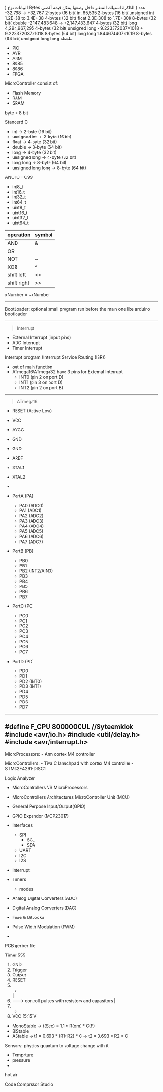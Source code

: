 ‫البيانات‬ ‫نوع‬
‫(‬ ‫‪Bytes‬‬ ‫عدد‬ ‫)‬ ‫الذاكرة‬ ‫استهلك‬ ‫المتغير‬ ‫داخل‬ ‫وضعها‬ ‫يمكن‬ ‫قيمة‬ ‫أقصى‬
‫‪-32,768‬‬ ‫→‬ ‫‪+32,767‬‬ ‫‪2-bytes‬‬ ‫‪(16‬‬ ‫)‪bit‬‬ ‫‪int‬‬
‫‪65,535‬‬ ‫‪2-bytes‬‬ ‫‪(16‬‬ ‫)‪bit‬‬ ‫‪unsigned‬‬ ‫‪int‬‬
‫‪1.2E-38‬‬ ‫‪to‬‬ ‫‪3.4E+38‬‬ ‫‪4-bytes‬‬ ‫‪(32‬‬ ‫)‪bit‬‬ ‫‪float‬‬
‫‪2.3E-308‬‬ ‫‪to‬‬ ‫‪1.7E+308‬‬ ‫‪8-bytes‬‬ ‫‪(32‬‬ ‫)‪bit‬‬ ‫‪double‬‬
‫‪-2,147,483,648‬‬ ‫→‬ ‫‪+2,147,483,647‬‬ ‫‪4-bytes‬‬ ‫‪(32‬‬ ‫)‪bit‬‬ ‫‪long‬‬
‫‪4,294,967,295‬‬ ‫‪4-bytes‬‬ ‫‪(32‬‬ ‫)‪bit‬‬ ‫‪unsigned‬‬ ‫‪long‬‬
‫‪-‬‬ ‫‪9.223372037×1018‬‬
‫‪+‬‬ ‫‪9.223372037×1018‬‬ ‫‪8-bytes‬‬ ‫‪(64‬‬ ‫)‪bit‬‬ ‫‪long‬‬ ‫‪long‬‬
‫‪1.844674407×1019‬‬ ‫‪8-bytes‬‬ ‫‪(64‬‬ ‫)‪bit‬‬ ‫‪unsigned‬‬ ‫‪long‬‬ ‫‪long‬‬
‫ملحظة‬

- PIC
- AVR
- ARM
- 8085
- 8086
- FPGA


MicroController consist of:
- Flash Memory
- RAM
- SRAM


byte = 8 bit

Standerd C
- int -> 2-byte (16 bit)
- unsigned int -> 2-byte (16 bit)
- float -> 4-byte (32 bit)
- double -> 8-byte (64 bit)
- long -> 4-byte (32 bit)
- unsigned long -> 4-byte (32 bit)
- long long -> 8-byte (64 bit)
- unsigned long long -> 8-byte (64 bit)


ANCI C - C99
- int8_t
- int16_t
- int32_t
- int64_t
- uint8_t
- uint16_t
- uint32_t
- uint64_t




| operation | symbol |
|-------------|------|
| AND         | &    |
| OR          | |    |
| NOT         | ~    |
| XOR         | ^    |
| shift left  | <<   |
| shift right | >>   |



xNumber = ~xNumber


-------------------------------------------------------------------------------------------------------------------
BootLoader: optional small program run before the main one like arduino bootloader

-------------------------------------------------------------------------------------------------------------------
> Interrupt

- External Interrupt (input pins)
- ADC Interrupt
- Timer Interrupt


Interrupt program (Interrupt Service Routing (ISR))
- out of main function
- ATmega16/ATmega32 have 3 pins for External Interrupt
    - INT0 (pin 2 on port D)
    - INT1 (pin 3 on port D)
    - INT2 (pin 2 on port B)
-------------------------------------------------------------------------------------------------------------------
> ATmega16 
- RESET (Active Low)
- VCC
- AVCC
- GND
- GND
- AREF
- XTAL1
- XTAL2
- 
- PortA (PA)
    - PA0 (ADC0)
    - PA1 (ADC1)
    - PA2 (ADC2)
    - PA3 (ADC3)
    - PA4 (ADC4)
    - PA5 (ADC5)
    - PA6 (ADC6)
    - PA7 (ADC7)

- PortB (PB)
    - PB0
    - PB1
    - PB2 (INT2/AIN0)
    - PB3
    - PB4
    - PB5
    - PB6
    - PB7
- PortC (PC)
    - PC0
    - PC1
    - PC2
    - PC3
    - PC4
    - PC5
    - PC6
    - PC7
- PortD (PD)
    - PD0
    - PD1
    - PD2 (INT0)
    - PD3 (INT1)
    - PD4
    - PD5
    - PD6
    - PD7
-------------------------------------------------------------------------------------------------------------------
#define F_CPU 8000000UL //Syteemklok
#include <avr/io.h>
#include <util/delay.h>
#include <avr/interrupt.h>
-------------------------------------------------------------------------------------------------------------------











MicroProcessors:
    - Arm cortex M4 controller

MicroControllers:
    - Tiva C lanuchpad with cortex M4 controller
    - STM32F4291-DISC1

Logic Analyzer

- MicroControllers VS MicroProcessors
- MicroControllers Architectures
MicroController Unit (MCU)

- General Perpose Input/Output(GPIO)
- GPIO Expandor (MCP23017)

- Interfaces
    - SPI
        - SCL
        - SDA
    - UART
    - I2C
    - I2S

- Interrupt
- Timers
    - modes
- Analog Digital Converters (ADC)
- Digital Analog Converters (DAC)

- Fuse & BitLocks

- Pulse Width Modulation (PWM)
- 






PCB
gerber file



Timer 555

1. GND
2. Trigger
3. Output
4. RESET
5. -
    |
6.  --->  controll pulses with resistors and capasitors
    |
7.  -
8. VCC [5:15]V


- MonoStable -> t(Sec) = 1.1 * R(om)  * C(F)
- BiStable
- AStable -> t1 = 0.693 * (R1+R2) * C
          -> t2 = 0.693 * R2 * C


Sensors: physics quantum to voltage change with it
- Temprture
- pressure
- 






hot air


Code Comprssor Studio